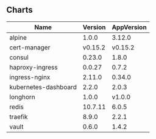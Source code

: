 ## Charts
Name | Version | AppVersion
-----|---------|-----------
alpine | 1.0.0 | 3.12.0
cert-manager | v0.15.2 | v0.15.2
consul | 0.23.0 | 1.8.0
haproxy-ingress | 0.0.27 | 0.7.2
ingress-nginx | 2.11.0 | 0.34.0
kubernetes-dashboard | 2.2.0 | 2.0.3
longhorn | 1.0.0 | v1.0.0
redis | 10.7.11 | 6.0.5
traefik | 8.9.0 | 2.2.1
vault | 0.6.0 | 1.4.2
